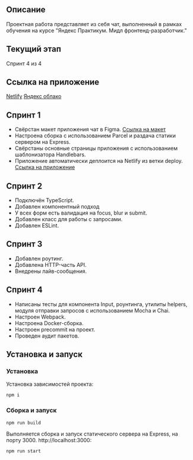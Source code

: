 ## Описание

Проектная работа представляет из себя чат, выполненный в рамках обучения на курсе "Яндекс Практикум. Мидл фронтенд-разработчик."

## Текущий этап

Спринт 4 из 4

## Ссылка на приложение

[Netlify](https://ubiquitous-semolina-b24042.netlify.app/)
[Яндекс облако](https://bbaq6j0oa1i7bbvdt8lh.containers.yandexcloud.net/)

## Спринт 1

- Свёрстан макет приложения чат в Figma. [Ссылка на макет](https://www.figma.com/file/DQjQTSdA6jVBhpXkuGjBkl/chat?node-id=0%3A1&t=3iFLkz13wK9Cdkph-0)
- Настроена сборка с использованием Parcel и раздача статики сервером на Express.
- Свёрстаны основные страницы приложения с использованием шаблонизатора Handlebars.
- Приложение автоматически деплоится на Netlify из ветки deploy. [Ссылка на приложение](https://deploy--ubiquitous-semolina-b24042.netlify.app/)

## Спринт 2

- Подключён TypeScript.
- Добавлен компонентный подход
- У всех форм есть валидация на focus, blur и submit.
- Добавлен класс для работы с запросами.
- Добавлен ESLint.

## Спринт 3

- Добавлен роутинг.
- Добавлена HTTP-часть API.
- Внедрены лайв-сообщения.

## Спринт 4

- Написаны тесты для компонента Input, роунтинга, утилиты helpers, модуля отправки запросов с использованием Mocha и Chai.
- Настроен Webpack.
- Настроена Docker-сборка.
- Настроен precommit на проект.
- Проведен аудит пакетов.

## Установка и запуск

### Установка

Установка зависимостей проекта:

```bash
npm i
```

### Сборка и запуск

```bash
npm run build
```

Выполняется сборка и запуск статического сервера на Express, на порту 3000. http://localhost:3000:

```bash
npm run start
```

